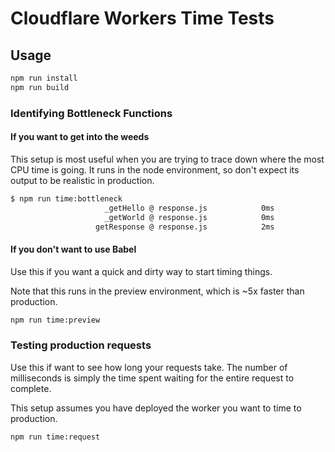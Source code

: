 # Cloudflare Workers Time Tests

## Usage

```bash
npm run install
npm run build
```

### Identifying Bottleneck Functions

#### If you want to get into the weeds

This setup is most useful when you are trying to trace down where the most CPU time is going. It runs in the node environment, so don't expect its output to be realistic in production. 

```bash
$ npm run time:bottleneck
                     _getHello @ response.js            0ms
                     _getWorld @ response.js            0ms
                   getResponse @ response.js            2ms
```

#### If you don't want to use Babel

Use this if you want a quick and dirty way to start timing things.

Note that this runs in the preview environment, which is ~5x faster than production.

```bash
npm run time:preview
```

### Testing production requests

Use this if want to see how long your requests take. The number of milliseconds is simply the time spent waiting for the entire request to complete.

This setup assumes you have deployed the worker you want to time to production.

```bash
npm run time:request
```
